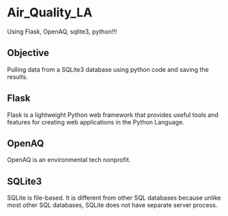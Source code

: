 # Air_Quality_LA

Using Flask, OpenAQ, sqlite3, python!!!


## Objective

Pulling data from a SQLite3 database using python code and saving the results. 

## Flask

Flask is a lightweight Python web framework that provides useful tools and features for creating web applications in the Python Language.

## OpenAQ

OpenAQ is an environmental tech nonprofit.

## SQLite3

SQLite is file-based. It is different from other SQL databases because unlike most other SQL databases, SQLite does not have separate server process. 
